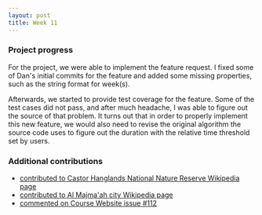 ```yaml
---
layout: post  
title: Week 11
---
```



### Project progress 

For the project, we were able to implement the feature request. I fixed some of Dan's initial commits for the feature and added some missing properties, such as the string format for week(s).   
  
Afterwards, we started to provide test coverage for the feature. Some of the test cases did not pass, and after much headache, I was able to figure out the source of that problem. It turns out that in order to properly implement this new feature, we would also need to revise the original algorithm the source code uses to figure out the duration with the relative time threshold set by users. 

### Additional contributions

- [contributed to Castor Hanglands National Nature Reserve Wikipedia page](https://en.wikipedia.org/wiki/Special:Contributions/64_oz_wine_glass)
- [contributed to Al Majma'ah city Wikipedia page](https://en.wikipedia.org/wiki/Special:Contributions/64_oz_wine_glass)
- [commented on Course Website issue #112](https://github.com/joannakl/cs480_s18/issues/112)